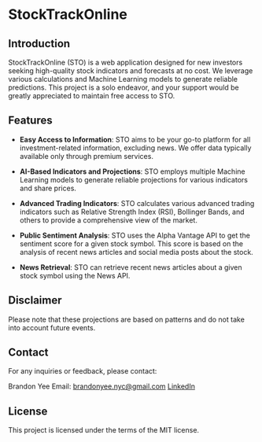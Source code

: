 # StockTrackOnline

## Introduction

StockTrackOnline (STO) is a web application designed for new investors seeking high-quality stock indicators and forecasts at no cost. We leverage various calculations and Machine Learning models to generate reliable predictions. This project is a solo endeavor, and your support would be greatly appreciated to maintain free access to STO.

## Features

- **Easy Access to Information**: STO aims to be your go-to platform for all investment-related information, excluding news. We offer data typically available only through premium services.

- **AI-Based Indicators and Projections**: STO employs multiple Machine Learning models to generate reliable projections for various indicators and share prices.

- **Advanced Trading Indicators**: STO calculates various advanced trading indicators such as Relative Strength Index (RSI), Bollinger Bands, and others to provide a comprehensive view of the market.

- **Public Sentiment Analysis**: STO uses the Alpha Vantage API to get the sentiment score for a given stock symbol. This score is based on the analysis of recent news articles and social media posts about the stock.

- **News Retrieval**: STO can retrieve recent news articles about a given stock symbol using the News API.

## Disclaimer

Please note that these projections are based on patterns and do not take into account future events.

## Contact

For any inquiries or feedback, please contact:

Brandon Yee
Email: [brandonyee.nyc@gmail.com](mailto:brandonyee.nyc@gmail.com)
[LinkedIn](https://www.linkedin.com/in/brandon-yee-0b335a284/)

## License

This project is licensed under the terms of the MIT license.